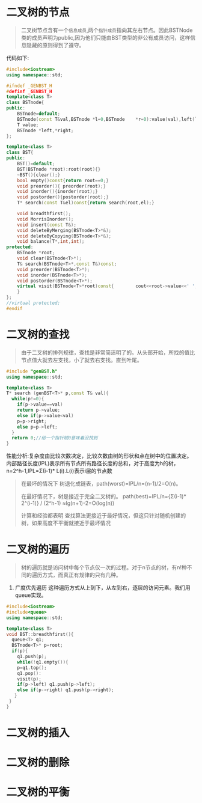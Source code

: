 # 二叉树的节点
> 二叉树节点含有一个`信息成员`,两个`指针成员`指向其左右节点。因此BSTNode类的成员声明为public,因为他们只能由BST类型的非公有成员访问，这样信息隐藏的原则得到了遵守。

代码如下:
```c++
#include<iostream>
using namespace::std;

#ifndef _GENBST_H
#definf _GENBST_H	
template<class T>
class BSTnode{
public:
	BSTnode=default;
	BSTnode(const T&val,BSTnode	*l=0,BSTnode	*r=0):value(val),left(l),right(r){}
	T value;
	BSTnode	*left,*right;
};

template<class T>
class BST{
public:
	BST()=default;
	BST(BSTnode	*root):root(root){}
	~BST(){clear();}
	bool empty()const{return root==0;}
	void preorder(){ preorder(root);}
	void inorder(){inorder(root);}
	void postorder(){postorder(root);}
	T* search(const T&el)const{return search(root,el);}

	void breadthfirst();
	void MorrisInorder();
	void insert(const T&);
	void deleteByMerging(BSTnode<T>*&);
	void deleteByCopying(BSTnode<T>*&);
	void balance(T*,int,int);
protected:
	BSTnode	*root;
	void clear(BSTnode<T>*);
	T& search(BSTnode<T>*,const T&)const;
	void preorder(BSTnode<T>*);
	void inorder(BSTnode<T>*);
	void postorder(BSTnode<T>*);
	virtual visit(BSTnode<T>*root)const{		cout<<root->value<<' ';
	}
};
//virtual protected;
#endif
```

# 二叉树的查找
> 由于二叉树的排列规律，查找是非常简洁明了的。从头部开始，所找的值比节点值大就去左支找，小了就去右支找。直到叶尾。
```c++
#include "genBST.h"
using namespace::std;

template<class T>
T* search (genBST<T>* p,const T& val){
  while(p!=0){
    if(p->value==val)
	return p->value;
    else if(p->value<val)
	p=p->right;
    else p=p->left;
  }
  return 0;//给一个指针赋0意味着没找到
}
```
性能分析:复杂度由比较次数决定，比较次数由树的形状和点在树中的位置决定。内部路径长度(IPL)表示所有节点所有路径长度的总和，对于高度为h的树，n=2^h-1,IPL=Σ(i-1)* L(i).L(i)表示i层的节点数
> 在最坏的情况下 树退化成链表，path(worst)=IPL/n=(n-1)/2=O(n)。 
>
> 在最好情况下，树是接近于完全二叉树的。 path(best)=IPL/n={Σ(i-1)* 2^(i-1)} / (2^h-1) ≈lg(n+1)-2=O(log(n))
>
> 计算和经验都表明 查找算法更接近于最好情况，但这只针对随机创建的树，如果高度不平衡就接近于最坏情况

# 二叉树的遍历
> 树的遍历就是访问树中每个节点仅一次的过程。对于n节点的树，有n!种不同的遍历方式，而真正有规律的只有几种。

1. 广度优先遍历
这种遍历方式从上到下，从左到右，逐层的访问元素。我们用queue实现。
```c++
#include<iostream>
#include<queue>
using namespace::std;

template<class T>
void BST::breadthfirst(){
  queue<T> q1;
  BSTnode<T>* p=root;
  if(p){
    q1.push(p);
    while(!q1.empty()){
	p=q1.top();
	q1.pop():
	visit(p);
	if(p->left) q1.push(p->left);
	else if(p->right) q1.push(p->right);
   }
 }
}
```
# 二叉树的插入
# 二叉树的删除
# 二叉树的平衡
